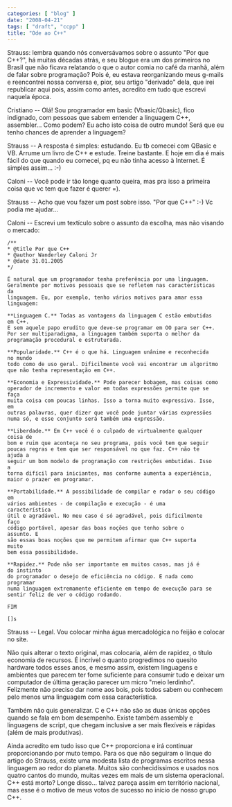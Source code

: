```yaml
---
categories: [ "blog" ]
date: "2008-04-21"
tags: [ "draft", "ccpp" ]
title: "Ode ao C++"
---
```

Strauss: lembra quando nós conversávamos sobre o assunto "Por que
C++?", há muitas décadas atrás, e seu blogue era um dos primeiros no
Brasil que não ficava relatando o que o autor comia no café da manhã,
além de falar sobre programação? Pois é, eu estava reorganizando
meus g-mails e reencontrei nossa conversa e, pior, seu artigo "derivado"
dela, que irei republicar aqui pois, assim como antes, acredito em tudo
que escrevi naquela época.

Cristiano -- Olá! Sou programador em basic (Vbasic/Qbasic),
fico indignado, com pessoas que sabem entender a linguagem C++,
assembler... Como podem? Eu acho isto coisa de outro mundo! Será que
eu tenho chances de aprender a linguagem?

Strauss -- A resposta é simples: estudando. Eu tb comecei com QBasic
e VB. Arrume um livro de C++ e estude. Treine bastante. E hoje em dia
é mais fácil do que quando eu comecei, pq eu não tinha acesso à
Internet. É simples assim... :-)

Caloni -- Você pode ir tão longe quanto queira, mas pra isso a primeira
coisa que vc tem que fazer é querer  =).

Strauss -- Acho que vou fazer um post sobre isso. "Por que C++" :-)
Vc podia me ajudar...

Caloni -- Escrevi um textículo sobre o assunto da escolha, mas não
visando o mercado:

    /**
    * @title Por que C++
    * @author Wanderley Caloni Jr
    * @date 31.01.2005
    */
    
    É natural que um programador tenha preferência por uma linguagem.
    Geralmente por motivos pessoais que se refletem nas características
    da
    linguagem. Eu, por exemplo, tenho vários motivos para amar essa
    linguagem:
    
    **Linguagem C.** Todas as vantagens da linguagem C estão embutidas
    em C++.
    E sem aquele papo erudito que deve-se programar em OO para ser C++.
    Por ser multiparadigma, a linguagem também suporta o melhor da
    programação procedural e estruturada.
    
    **Popularidade.** C++ é o que há. Linguagem unânime e reconhecida
    no mundo
    todo como de uso geral. Dificilmente você vai encontrar um algoritmo
    que não tenha representação em C++.
    
    **Economia e Expressividade.** Pode parecer bobagem, mas coisas como
    operador de incremento e valor em todas expressões permite que se
    faça
    muita coisa com poucas linhas. Isso a torna muito expressiva. Isso,
    em
    outras palavras, quer dizer que você pode juntar várias expressões
    numa só, e esse conjunto será também uma expressão.
    
    **Liberdade.** Em C++ você é o culpado de virtualmente qualquer
    coisa de
    bom e ruim que aconteça no seu programa, pois você tem que seguir
    poucas regras e tem que ser responsável no que faz. C++ não te
    ajuda a
    seguir um bom modelo de programação com restrições embutidas. Isso
    a
    torna difícil para iniciantes, mas conforme aumenta a experiência,
    maior o prazer em programar.
    
    **Portabilidade.** A possibilidade de compilar e rodar o seu código
    em
    vários ambientes - de compilação e execução - é uma
    característica
    útil e agradável. No meu caso é só agradável, pois dificilmente
    faço
    código portável, apesar das boas noções que tenho sobre o
    assunto. E
    são essas boas noções que me permitem afirmar que C++ suporta
    muito
    bem essa possibilidade.
    
    **Rapidez.** Pode não ser importante em muitos casos, mas já é
    do instinto
    do programador o desejo de eficiência no código. E nada como
    programar
    numa linguagem extremamente eficiente em tempo de execução para se
    sentir feliz de ver o código rodando.
    
    FIM
    
    []s

Strauss -- Legal. Vou colocar minha água mercadológica no feijão e
colocar no site.

Não quis alterar o texto original, mas colocaria, além de rapidez, o
título economia de recursos. É incrível o quanto progredimos no quesito
hardware todos esses anos, e mesmo assim, existem linguagens e ambientes
que parecem ter fome suficiente para consumir tudo e deixar um computador
de última geração parecer um micro "meio lerdinho". Felizmente não
preciso dar nome aos bois, pois todos sabem ou conhecem pelo menos uma
linguagem com essa característica.

Também não quis generalizar. C e C++ não são as duas únicas opções
quando se fala em bom desempenho. Existe também assembly e linguagens
de script, que chegam inclusive a ser mais flexíveis e rápidas (além
de mais produtivas).

Ainda acredito em tudo isso que C++ proporciona e irá continuar
proporcionando por muto tempo. Para os que não seguiram o linque
do artigo do Strauss, existe uma modesta lista de programas escritos
nessa linguagem ao redor do planeta. Muitos são conhecidíssimos e
usados nos quatro cantos do mundo, muitas vezes em mais de um sistema
operacional. C++ está morto? Longe disso... talvez pareça assim em
território nacional, mas esse é o motivo de meus votos de sucesso no
início de nosso grupo C++.
